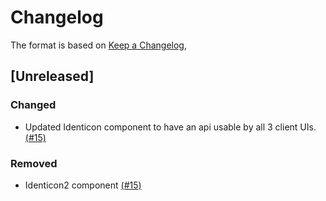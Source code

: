 # Changelog

The format is based on [Keep a Changelog](https://keepachangelog.com/en/1.0.0/),



## [Unreleased]

### Changed
- Updated Identicon component to have an api usable by all 3 client UIs. [(#15)]

### Removed
- Identicon2 component [(#15)]

[(#15)]: https://github.com/Holo-Host/ui-common-library/pull/15
